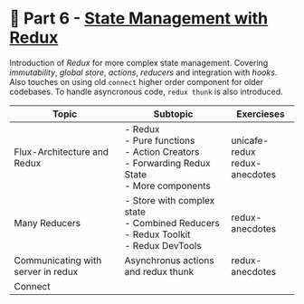 # 🌿 Part 6 - [State Management with Redux](https://fullstackopen.com/en/part6)

Introduction of _Redux_ for more complex state management. Covering _immutability_, _global store_, _actions_, _reducers_ and integration with _hooks_. Also touches on using old `connect` higher order component for older codebases. To handle asyncronous code, `redux thunk` is also introduced.

|Topic| Subtopic | Exercieses|
| --- | --- | --- |
| Flux-Architecture and Redux | - Redux <br/> - Pure functions <br/> - Action Creators <br/> - Forwarding Redux State <br/> - More components | unicafe-redux <br/> redux-anecdotes |
| Many Reducers | - Store with complex state <br/> - Combined Reducers <br/> - Redux Toolkit <br/> - Redux DevTools | redux-anecdotes |
| Communicating with server in redux | Asynchronus actions and redux thunk | redux-anecdotes |
| Connect | | | 
